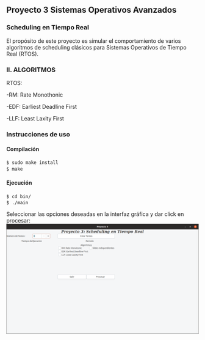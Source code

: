 ## Proyecto 3 Sistemas Operativos Avanzados
### Scheduling en Tiempo Real

El propósito de este proyecto es simular el comportamiento
de varios algoritmos de scheduling clásicos para Sistemas
Operativos de Tiempo Real (RTOS). 

### II. ALGORITMOS
RTOS:

-RM: Rate Monothonic

-EDF: Earliest Deadline First

-LLF: Least Laxity First

### Instrucciones de uso

#### Compilación
``` bash
$ sudo make install
$ make
```
#### Ejecución
```
$ cd bin/
$ ./main
```
Seleccionar las opciones deseadas en la interfaz gráfica y dar click en procesar:
![](images/maingui.png)